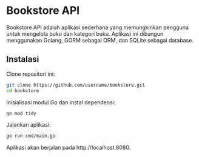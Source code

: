 
# Bookstore API

Bookstore API adalah aplikasi sederhana yang memungkinkan pengguna untuk mengelola buku dan kategori buku. Aplikasi ini dibangun menggunakan Golang, GORM sebagai ORM, dan SQLite sebagai database.



## Instalasi

Clone repositori ini:

```bash
git clone https://github.com/username/bookstore.git
cd bookstore
```

Inisialisasi modul Go dan instal dependensi:

```bash
go mod tidy
```

Jalankan aplikasi:

```bash
go run cmd/main.go
```
Aplikasi akan berjalan pada http://localhost:8080.